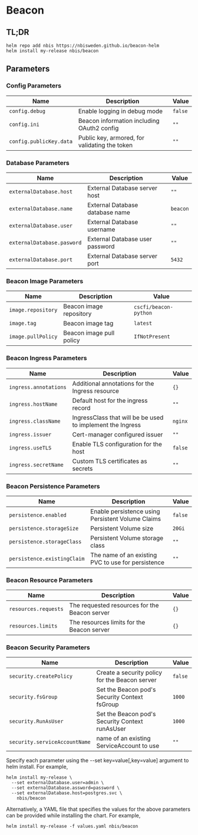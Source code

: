# Beacon

## TL;DR

```console
helm repo add nbis https://nbisweden.github.io/beacon-helm
helm install my-release nbis/beacon
```

## Parameters

### Config Parameters

| Name                    | Description                                   | Value   |
| ----------------------- | --------------------------------------------- | ------- |
| `config.debug`          | Enable logging in debug mode                  | `false` |
| `config.ini`            | Beacon information including OAuth2 config    | `""`    |
| `config.publicKey.data` | Public key, armored, for validating the token | `""`    |

### Database Parameters

| Name                       | Description                     | Value    |
| -------------------------- | ------------------------------- | -------- |
| `externalDatabase.host`    | External Database server host   | `""`     |
| `externalDatabase.name`    | External Database database name | `beacon` |
| `externalDatabase.user`    | External Database username      | `""`     |
| `externalDatabase.pasword` | External Database user password | `""`     |
| `externalDatabase.port`    | External Database server port   | `5432`   |

### Beacon Image Parameters

| Name               | Description              | Value                 |
| ------------------ | ------------------------ | --------------------- |
| `image.repository` | Beacon image repository  | `cscfi/beacon-python` |
| `image.tag`        | Beacon image tag         | `latest`              |
| `image.pullPolicy` | Beacon image pull policy | `IfNotPresent`        |

### Beacon Ingress Parameters

| Name                  | Description                                                | Value   |
| --------------------- | ---------------------------------------------------------- | ------- |
| `ingress.annotations` | Additional annotations for the Ingress resource            | `{}`    |
| `ingress.hostName`    | Default host for the ingress record                        | `""`    |
| `ingress.className`   | IngressClass that will be be used to implement the Ingress | `nginx` |
| `ingress.issuer`      | Cert-manager configured issuer                             | `""`    |
| `ingress.useTLS`      | Enable TLS configuration for the host                      | `false` |
| `ingress.secretName`  | Custom TLS certificates as secrets                         | `""`    |

### Beacon Persistence Parameters

| Name                        | Description                                        | Value   |
| --------------------------- | -------------------------------------------------- | ------- |
| `persistence.enabled`       | Enable persistence using Persistent Volume Claims  | `false` |
| `persistence.storageSize`   | Persistent Volume size                             | `20Gi`  |
| `persistence.storageClass`  | Persistent Volume storage class                    | `""`    |
| `persistence.existingClaim` | The name of an existing PVC to use for persistence | `""`    |

### Beacon Resource Parameters

| Name                 | Description                                   | Value |
| -------------------- | --------------------------------------------- | ----- |
| `resources.requests` | The requested resources for the Beacon server | `{}`  |
| `resources.limits`   | The resources limits for the Beacon server    | `{}`  |

### Beacon Security Parameters

| Name                          | Description                                     | Value   |
| ----------------------------- | ----------------------------------------------- | ------- |
| `security.createPolicy`       | Create a security policy for the Beacon server  | `false` |
| `security.fsGroup`            | Set the Beacon pod's Security Context fsGroup   | `1000`  |
| `security.RunAsUser`          | Set the Beacon pod's Security Context runAsUser | `1000`  |
| `security.serviceAccountName` | name of an existing ServiceAccount to use       | `""`    |

Specify each parameter using the --set key=value[,key=value] argument to helm install. For example,

```console
helm install my-release \
  --set externalDatabase.user=admin \
  --set externalDatabase.assword=password \
  --set externalDatabase.host=postgres.svc \
    nbis/beacon
```

Alternatively, a YAML file that specifies the values for the above parameters can be provided while installing the chart. For example,

```console
helm install my-release -f values.yaml nbis/beacon
```
